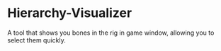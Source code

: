 # Hierarchy-Visualizer
A tool that shows you bones in the rig in game window, allowing you to select them quickly.
